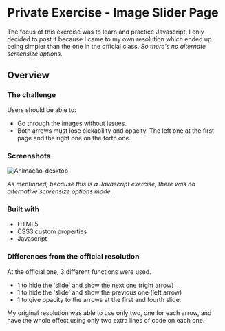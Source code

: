 # Private Exercise - Image Slider Page
The focus of this exercise was to learn and practice Javascript. I only decided to post it because I came to my own resolution which ended up being simpler than the one in the official class. 
*So there's no alternate screensize options.*

## Overview

### The challenge

Users should be able to:

- Go through the images without issues. 
- Both arrows must lose cickability and opacity. The left one at the first page and the right one on the forth one.

### Screenshots

![Animação-desktop](https://github.com/igorcascimiro/image-slider/assets/138637092/8c23f70d-ca10-483c-9507-01c34472debb)

*As mentioned, because this is a Javascript exercise, there was no alternative screensize options made.*

### Built with

- HTML5
- CSS3 custom properties
- Javascript

### Differences from the official resolution 

At the official one, 3 different functions were used.
- 1 to hide the 'slide' and show the next one (right arrow)
- 1 to hide the 'slide' and show the previous one (left arrow)
- 1 to give opacity to the arrows at the first and fourth slide.

My original resolution was able to use only two, one for each arrow, and have the whole effect using only two extra lines of code on each one.

